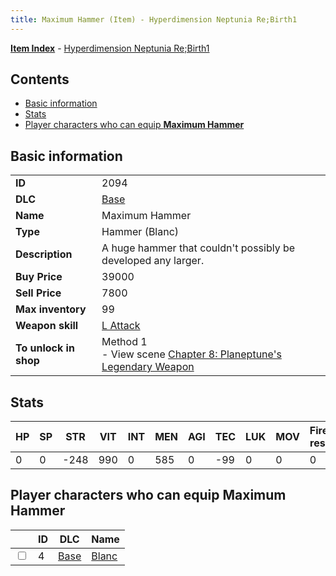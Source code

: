```yaml
---
title: Maximum Hammer (Item) - Hyperdimension Neptunia Re;Birth1
---
```


[**Item Index**](/neptunia/rb1/item/index.html) - [Hyperdimension Neptunia Re;Birth1](/neptunia/rb1)

## Contents

- [Basic information](#basic-information)
- [Stats](#stats)
- [Player characters who can equip **Maximum Hammer**](#player-characters-who-can-equip-maximum-hammer)

## Basic information

|   |   |
| -- | -- |
| **ID** | 2094 |
| **DLC** | [Base](/neptunia/rb1/dlc/1-base.html) |
| **Name** | Maximum Hammer |
| **Type** | Hammer (Blanc) |
| **Description** | A huge hammer that couldn't possibly be developed any larger. |
| **Buy Price** | 39000 |
| **Sell Price** | 7800 |
| **Max inventory** | 99 |
| **Weapon skill** | [L Attack](/neptunia/rb1/skill/1-602-l-attack.html) |
| **To unlock in shop** | Method 1<br />- View scene [Chapter 8: Planeptune's Legendary Weapon](/neptunia/rb1/scene/1-804-chapter-8-planeptunes-legendary-weapon.html) |


## Stats

| HP | SP | STR | VIT | INT | MEN | AGI | TEC | LUK | MOV | Fire res. | Ice res. | Wind res. | Lightning res. |
| -- | -- | --- | --- | --- | --- | --- | --- | --- | --- | --------- | -------- | --------- | -------------- |
| 0 | 0 | -248 | 990 | 0 | 585 | 0 | -99 | 0 | 0 | 0 | 0 | 0 | 0 |


## Player characters who can equip **Maximum Hammer**

|    | ID | DLC | Name |
| -- | -- | --- | ---- |
| <input type="checkbox" id="rb1-player-1-4" class="trackbox" /> | 4 | [Base](/neptunia/rb1/dlc/1-base.html) | [Blanc](/neptunia/rb1/player/1-4-blanc.html) |
